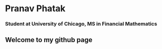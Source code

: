 # Pranav Phatak #
### Student at University of Chicago, MS in Financial Mathematics ###
## Welcome to my github page ##
